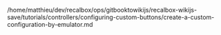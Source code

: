 /home/matthieu/dev/recalbox/ops/gitbooktowikijs/recalbox-wikijs-save/tutorials/controllers/configuring-custom-buttons/create-a-custom-configuration-by-emulator.md